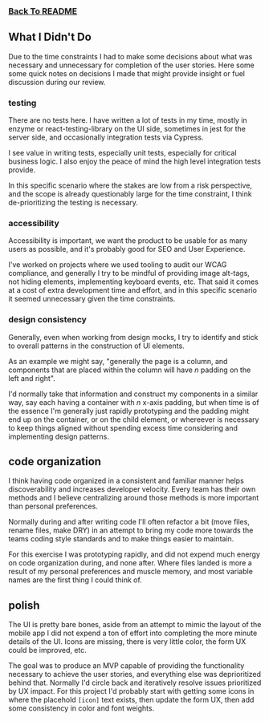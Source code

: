 ### [Back To README](../README.md)

## What I Didn't Do

Due to the time constraints I had to make some decisions about what was necessary and unnecessary for completion of the user stories. Here some some quick notes on decisions I made that might provide insight or fuel discussion during our review.

### testing

There are no tests here. I have written a lot of tests in my time, mostly in enzyme or react-testing-library on the UI side, sometimes in jest for the server side, and occasionally integration tests via Cypress.

I see value in writing tests, especially unit tests, especially for critical business logic. I also enjoy the peace of mind the high level integration tests provide.

In this specific scenario where the stakes are low from a risk perspective, and the scope is already questionably large for the time constraint, I think de-prioritizing the testing is necessary.

### accessibility

Accessibility is important, we want the product to be usable for as many users as possible, and it's probably good for SEO and User Experience.

I've worked on projects where we used tooling to audit our WCAG compliance, and generally I try to be mindful of providing image alt-tags, not hiding elements, implementing keyboard events, etc. That said it comes at a cost of extra development time and effort, and in this specific scenario it seemed unnecessary given the time constraints.

### design consistency

Generally, even when working from design mocks, I try to identify and stick to overall patterns in the construction of UI elements.

As an example we might say, "generally the page is a column, and components that are placed within the column will have _n_ padding on the left and right".

I'd normally take that information and construct my components in a similar way, say each having a container with _n_ x-axis padding, but when time is of the essence I'm generally just rapidly prototyping and the padding might end up on the container, or on the child element, or whereever is necessary to keep things aligned without spending excess time considering and implementing design patterns.

## code organization

I think having code organized in a consistent and familiar manner helps discoverability and increases developer velocity. Every team has their own methods and I believe centralizing around those methods is more important than personal preferences.

Normally during and after writing code I'll often refactor a bit (move files, rename files, make DRY) in an attempt to bring my code more towards the teams coding style standards and to make things easier to maintain.

For this exercise I was prototyping rapidly, and did not expend much energy on code organization during, and none after. Where files landed is more a result of my personal preferences and muscle memory, and most variable names are the first thing I could think of.

## polish

The UI is pretty bare bones, aside from an attempt to mimic the layout of the mobile app I did not expend a ton of effort into completing the more minute details of the UI. Icons are missing, there is very little color, the form UX could be improved, etc.

The goal was to produce an MVP capable of providing the functionality necessary to achieve the user stories, and everything else was deprioritized behind that. Normally I'd circle back and iteratively resolve issues prioritized by UX impact. For this project I'd probably start with getting some icons in where the placehold `[icon]` text exists, then update the form UX, then add some consistency in color and font weights.